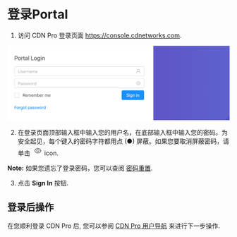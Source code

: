 # 登录Portal

1. 访问 CDN Pro 登录页面 https://console.cdnetworks.com.

<p align=center><img src="/docs/resources/images/accessing-portal/portal-login.png" alt="login page" width="900"></p>

2. 在登录页面顶部输入框中输入您的用户名，在底部输入框中输入您的密码。为安全起见，每个键入的密码字符都用点 (●) 屏蔽。如果您要取消屏蔽密码，请单击 ![null](</docs/resources/images/accessing-portal/eye-icon.png>) icon.

<strong>Note:</strong> 如果您遗忘了登录密码，您可以查阅 [密码重置](</docs/portal/accessing-portal/forgot-password.md>).

3. 点击 **Sign In** 按钮.

## 登录后操作

在您顺利登录 CDN Pro 后, 您可以参阅 [CDN Pro 用户导航](</docs/portal/accessing-portal/navigating-ui.md>) 来进行下一步操作.
